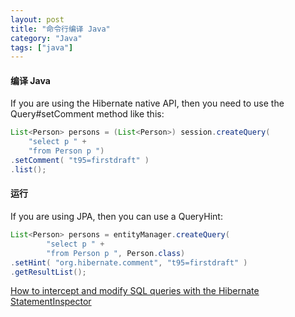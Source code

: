 ```yaml
---
layout: post
title: "命令行编译 Java"
category: "Java"
tags: ["java"]
---
```


#### 编译 Java

If you are using the Hibernate native API, then you need to use the Query#setComment method like this:

```java
List<Person> persons = (List<Person>) session.createQuery(
    "select p " +
    "from Person p ")
.setComment( "t95=firstdraft" )
.list();
```
#### 运行

If you are using JPA, then you can use a QueryHint:


```java
List<Person> persons = entityManager.createQuery(
        "select p " +
        "from Person p ", Person.class)
.setHint( "org.hibernate.comment", "t95=firstdraft" )
.getResultList();
```


[How to intercept and modify SQL queries with the Hibernate StatementInspector](https://vladmihalcea.com/hibernate-statementinspector/)